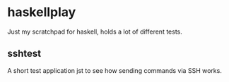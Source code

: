 # haskellplay
Just my scratchpad for haskell, holds a lot of different tests.
## sshtest
A short test application jst to see how sending commands via SSH works.

